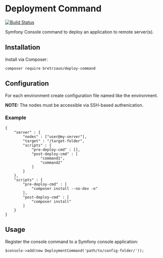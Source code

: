 # Deployment Command

[![Build Status](https://travis-ci.org/bretrzaun/DeploymentCommand.svg?branch=master)](https://travis-ci.org/bretrzaun/DeploymentCommand)

Symfony Console command to deploy an application to remote server(s).

## Installation

Install via Composer:

```composer require bretrzaun/deploy-command```

## Configuration

For each environment create configuration file named like the environment.

**NOTE:** The nodes must be accessible via SSH-based authenication.

### Example

```
{
    "server" : {
        "nodes" : ["user@my-server"],
        "target" : "/target-folder",
        "scripts" : {
            "pre-deploy-cmd" : [],
            "post-deploy-cmd" : [
                "command1",
                "command2"
            ]
        }
    },
    "scripts" : {
        "pre-deploy-cmd" : [
            "composer install --no-dev -o"
        ],
        "post-deploy-cmd" : [
            "composer install"
        ]
    }
}
```

## Usage

Register the console command to a Symfony console application:

```
$console->add(new DeploymentCommand('path/to/config-folder/'));
```
